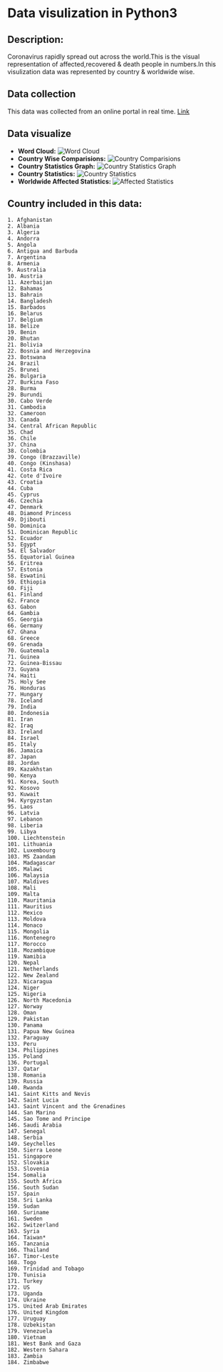 # Data visulization in Python3 #

## Description: ##

Coronavirus rapidly spread out across the world.This is the visual representation of affected,recovered & death people in numbers.In this visulization data was represented by country & worldwide wise.

## Data collection ##

This data was collected from an online portal in real time. [Link](https://data.humdata.org/dataset/novel-coronavirus-2019-ncov-cases)

## Data visualize ##
* **Word Cloud:**
  ![Word Cloud](https://github.com/Mazhar004/Python-Programming/blob/master/Corona%20Affected%20Country/Images/Corona%20Stats%20Country%20wise.png)
* **Country Wise Comparisions:**
  ![Country Comparisions](https://github.com/Mazhar004/Python-Programming/blob/master/Corona%20Affected%20Country/Images/COVID-19%20Confirmed%20Cases%20Comparision%20Graph.png)
* **Country Statistics Graph:**
  ![Country Statistics Graph](https://github.com/Mazhar004/Python-Programming/blob/master/Corona%20Affected%20Country/Images/Bangladesh%20COVID-19%20Graph.png)
* **Country Statistics:**
  ![Country Statistics](https://github.com/Mazhar004/Python-Programming/blob/master/Corona%20Affected%20Country/Images/Corona.png)
* **Worldwide Affected Statistics:**
  ![Affected Statistics](https://github.com/Mazhar004/Python-Programming/blob/master/Corona%20Affected%20Country/Images/Corona%20World%20Wise%20Active.png)


## Country included in this data:
    1. Afghanistan
    2. Albania
    3. Algeria
    4. Andorra
    5. Angola
    6. Antigua and Barbuda
    7. Argentina
    8. Armenia
    9. Australia
    10. Austria
    11. Azerbaijan
    12. Bahamas
    13. Bahrain
    14. Bangladesh
    15. Barbados
    16. Belarus
    17. Belgium
    18. Belize
    19. Benin
    20. Bhutan
    21. Bolivia
    22. Bosnia and Herzegovina
    23. Botswana
    24. Brazil
    25. Brunei
    26. Bulgaria
    27. Burkina Faso
    28. Burma
    29. Burundi
    30. Cabo Verde
    31. Cambodia
    32. Cameroon
    33. Canada
    34. Central African Republic
    35. Chad
    36. Chile
    37. China
    38. Colombia
    39. Congo (Brazzaville)
    40. Congo (Kinshasa)
    41. Costa Rica
    42. Cote d'Ivoire
    43. Croatia
    44. Cuba
    45. Cyprus
    46. Czechia
    47. Denmark
    48. Diamond Princess
    49. Djibouti
    50. Dominica
    51. Dominican Republic
    52. Ecuador
    53. Egypt
    54. El Salvador
    55. Equatorial Guinea
    56. Eritrea
    57. Estonia
    58. Eswatini
    59. Ethiopia
    60. Fiji
    61. Finland
    62. France
    63. Gabon
    64. Gambia
    65. Georgia
    66. Germany
    67. Ghana
    68. Greece
    69. Grenada
    70. Guatemala
    71. Guinea
    72. Guinea-Bissau
    73. Guyana
    74. Haiti
    75. Holy See
    76. Honduras
    77. Hungary
    78. Iceland
    79. India
    80. Indonesia
    81. Iran
    82. Iraq
    83. Ireland
    84. Israel
    85. Italy
    86. Jamaica
    87. Japan
    88. Jordan
    89. Kazakhstan
    90. Kenya
    91. Korea, South
    92. Kosovo
    93. Kuwait
    94. Kyrgyzstan
    95. Laos
    96. Latvia
    97. Lebanon
    98. Liberia
    99. Libya
    100. Liechtenstein
    101. Lithuania
    102. Luxembourg
    103. MS Zaandam
    104. Madagascar
    105. Malawi
    106. Malaysia
    107. Maldives
    108. Mali
    109. Malta
    110. Mauritania
    111. Mauritius
    112. Mexico
    113. Moldova
    114. Monaco
    115. Mongolia
    116. Montenegro
    117. Morocco
    118. Mozambique
    119. Namibia
    120. Nepal
    121. Netherlands
    122. New Zealand
    123. Nicaragua
    124. Niger
    125. Nigeria
    126. North Macedonia
    127. Norway
    128. Oman
    129. Pakistan
    130. Panama
    131. Papua New Guinea
    132. Paraguay
    133. Peru
    134. Philippines
    135. Poland
    136. Portugal
    137. Qatar
    138. Romania
    139. Russia
    140. Rwanda
    141. Saint Kitts and Nevis
    142. Saint Lucia
    143. Saint Vincent and the Grenadines
    144. San Marino
    145. Sao Tome and Principe
    146. Saudi Arabia
    147. Senegal
    148. Serbia
    149. Seychelles
    150. Sierra Leone
    151. Singapore
    152. Slovakia
    153. Slovenia
    154. Somalia
    155. South Africa
    156. South Sudan
    157. Spain
    158. Sri Lanka
    159. Sudan
    160. Suriname
    161. Sweden
    162. Switzerland
    163. Syria
    164. Taiwan*
    165. Tanzania
    166. Thailand
    167. Timor-Leste
    168. Togo
    169. Trinidad and Tobago
    170. Tunisia
    171. Turkey
    172. US
    173. Uganda
    174. Ukraine
    175. United Arab Emirates
    176. United Kingdom
    177. Uruguay
    178. Uzbekistan
    179. Venezuela
    180. Vietnam
    181. West Bank and Gaza
    182. Western Sahara
    183. Zambia
    184. Zimbabwe
